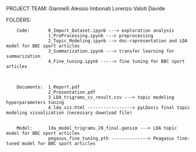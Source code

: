 PROJECT TEAM:       Giannelli Alessio
                    Imbonati Lorenzo
                    Valoti Davide


FOLDERS:

        Code:       0_Import_Dataset.ipynb ---> exploration analysis
                    1_PreProcessing.ipynb ---> preprocessing
                    2_Topic_Modeling.ipynb --> doc-rapresentation and LDA model for BBC sport articles
                    3_Summarization.ipynb ---> transfer learning for summarization
                    4_Fine_tuning.ipynb -----> fine tuning for BBC sport articles
                    
                    
        
        Documents:  1_Report.pdf
                    2_Presentation.pdf
                    3_LDA_trigrams_cv_result.csv ---> topic modeling hyperparameters tuning 
                    4_lda_viz.html -----------------> pyLDavis final topic modeling visualization (necessary download file)
                    
        
        Model:      lda_model_trigrams_20_final.gensim ---> LDA topic model for BBC sport articles
                    pegasus_fine_tuning.pth --------------> Peagasus fine-tuned model for BBC sport articles
